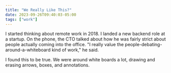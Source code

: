 ```yaml
---
title: "We Really Like This?"
date: 2023-09-26T09:40:03-05:00
tags: ["work"]
---
```


I started thinking about remote work in 2018. I landed a new backend role at a startup. On the phone,
the CTO talked about how he was fairly strict about people actually coming into the office. "I really
value the people-debating-around-a-whiteboard kind of work," he said.

I found this to be true. We were around white boards a lot, drawing and erasing arrows, boxes, and
annotations.

<!-- something do we really all like the work from home model?>
